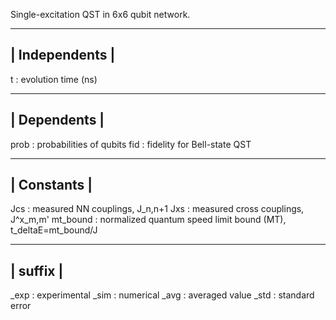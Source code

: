 Single-excitation QST in 6x6 qubit network.

----------------
| Independents |
----------------
t           : evolution time (ns)

--------------
| Dependents |
--------------                                
prob        : probabilities of qubits
fid         : fidelity for Bell-state QST

-------------
| Constants | 
-------------  
Jcs         : measured NN couplings, J_n,n+1
Jxs         : measured cross couplings, J^x_m,m'
mt_bound    : normalized quantum speed limit bound (MT), t_deltaE=mt_bound/J

---------- 
| suffix |
----------
_exp        : experimental
_sim        : numerical
_avg        : averaged value
_std        : standard error
